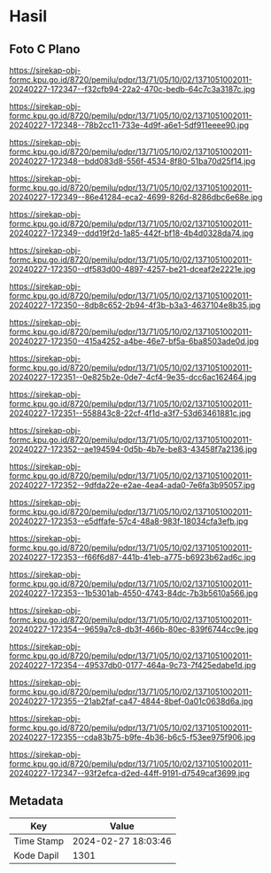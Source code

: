 # Hasil

## Foto C Plano

https://sirekap-obj-formc.kpu.go.id/8720/pemilu/pdpr/13/71/05/10/02/1371051002011-20240227-172347--f32cfb94-22a2-470c-bedb-64c7c3a3187c.jpg

https://sirekap-obj-formc.kpu.go.id/8720/pemilu/pdpr/13/71/05/10/02/1371051002011-20240227-172348--78b2cc11-733e-4d9f-a6e1-5df911eeee90.jpg

https://sirekap-obj-formc.kpu.go.id/8720/pemilu/pdpr/13/71/05/10/02/1371051002011-20240227-172348--bdd083d8-556f-4534-8f80-51ba70d25f14.jpg

https://sirekap-obj-formc.kpu.go.id/8720/pemilu/pdpr/13/71/05/10/02/1371051002011-20240227-172349--86e41284-eca2-4699-826d-8286dbc6e68e.jpg

https://sirekap-obj-formc.kpu.go.id/8720/pemilu/pdpr/13/71/05/10/02/1371051002011-20240227-172349--ddd19f2d-1a85-442f-bf18-4b4d0328da74.jpg

https://sirekap-obj-formc.kpu.go.id/8720/pemilu/pdpr/13/71/05/10/02/1371051002011-20240227-172350--df583d00-4897-4257-be21-dceaf2e2221e.jpg

https://sirekap-obj-formc.kpu.go.id/8720/pemilu/pdpr/13/71/05/10/02/1371051002011-20240227-172350--8db8c652-2b94-4f3b-b3a3-4637104e8b35.jpg

https://sirekap-obj-formc.kpu.go.id/8720/pemilu/pdpr/13/71/05/10/02/1371051002011-20240227-172350--415a4252-a4be-46e7-bf5a-6ba8503ade0d.jpg

https://sirekap-obj-formc.kpu.go.id/8720/pemilu/pdpr/13/71/05/10/02/1371051002011-20240227-172351--0e825b2e-0de7-4cf4-9e35-dcc6ac162464.jpg

https://sirekap-obj-formc.kpu.go.id/8720/pemilu/pdpr/13/71/05/10/02/1371051002011-20240227-172351--558843c8-22cf-4f1d-a3f7-53d63461881c.jpg

https://sirekap-obj-formc.kpu.go.id/8720/pemilu/pdpr/13/71/05/10/02/1371051002011-20240227-172352--ae194594-0d5b-4b7e-be83-43458f7a2136.jpg

https://sirekap-obj-formc.kpu.go.id/8720/pemilu/pdpr/13/71/05/10/02/1371051002011-20240227-172352--9dfda22e-e2ae-4ea4-ada0-7e6fa3b95057.jpg

https://sirekap-obj-formc.kpu.go.id/8720/pemilu/pdpr/13/71/05/10/02/1371051002011-20240227-172353--e5dffafe-57c4-48a8-983f-18034cfa3efb.jpg

https://sirekap-obj-formc.kpu.go.id/8720/pemilu/pdpr/13/71/05/10/02/1371051002011-20240227-172353--f66f6d87-441b-41eb-a775-b6923b62ad6c.jpg

https://sirekap-obj-formc.kpu.go.id/8720/pemilu/pdpr/13/71/05/10/02/1371051002011-20240227-172353--1b5301ab-4550-4743-84dc-7b3b5610a566.jpg

https://sirekap-obj-formc.kpu.go.id/8720/pemilu/pdpr/13/71/05/10/02/1371051002011-20240227-172354--9659a7c8-db3f-466b-80ec-839f6744cc9e.jpg

https://sirekap-obj-formc.kpu.go.id/8720/pemilu/pdpr/13/71/05/10/02/1371051002011-20240227-172354--49537db0-0177-464a-9c73-7f425edabe1d.jpg

https://sirekap-obj-formc.kpu.go.id/8720/pemilu/pdpr/13/71/05/10/02/1371051002011-20240227-172355--21ab2faf-ca47-4844-8bef-0a01c0638d6a.jpg

https://sirekap-obj-formc.kpu.go.id/8720/pemilu/pdpr/13/71/05/10/02/1371051002011-20240227-172355--cda83b75-b9fe-4b36-b6c5-f53ee975f906.jpg

https://sirekap-obj-formc.kpu.go.id/8720/pemilu/pdpr/13/71/05/10/02/1371051002011-20240227-172347--93f2efca-d2ed-44ff-9191-d7549caf3699.jpg


## Metadata

| Key        | Value               |
| ---------- | ------------------- |
| Time Stamp | 2024-02-27 18:03:46 |
| Kode Dapil | 1301                |



